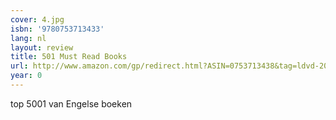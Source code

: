 ```yaml
---
cover: 4.jpg
isbn: '9780753713433'
lang: nl
layout: review
title: 501 Must Read Books
url: http://www.amazon.com/gp/redirect.html?ASIN=0753713438&tag=ldvd-20&lcode=xm2&cID=2025&ccmID=165953&location=/o/ASIN/0753713438%3FSubscriptionId=0VMG0VFGBMRWVRA58R02
year: 0
---
```

top 5001 van Engelse boeken
